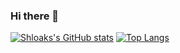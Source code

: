 ### Hi there 👋

<!-- ![visitors](https://visitor-badge.glitch.me/badge?page_id=page.id)

<img height="180em" src="https://github-readme-stats.vercel.app/api?username=Gapur&show_icons=true&hide_border=true&&count_private=true&include_all_commits=true" />
 -->
[![Shloaks's GitHub stats](https://github-readme-stats.vercel.app/api?username=shloakr)](https://github.com/anuraghazra/github-readme-stats)
[![Top Langs](https://github-readme-stats.vercel.app/api/top-langs/?username=shloakr&layout=compact)](https://github.com/anuraghazra/github-readme-stats)

<!--
**shloakr/shloakr** is a ✨ _special_ ✨ repository because its `README.md` (this file) appears on your GitHub profile.

Here are some ideas to get you started:

- 🔭 I’m currently working on ...
- 🌱 I’m currently learning ...
- 👯 I’m looking to collaborate on ...
- 🤔 I’m looking for help with ...
- 💬 Ask me about ...
- 📫 How to reach me: ...
- 😄 Pronouns: ...
- ⚡ Fun fact: ...
-->
